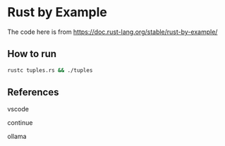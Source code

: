 # Rust by Example

The code here is from <https://doc.rust-lang.org/stable/rust-by-example/>

## How to run

```bash
rustc tuples.rs && ./tuples
```

## References

vscode

continue

ollama
